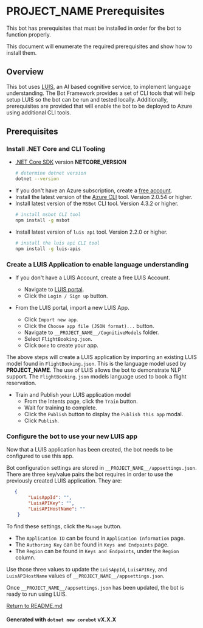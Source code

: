 # __PROJECT_NAME__ Prerequisites
This bot has prerequisites that must be installed in order for the bot to function properly.

This document will enumerate the required prerequisites and show how to install them.

## Overview
This bot uses [LUIS][1], an AI based cognitive service, to implement language understanding.  The Bot Framework provides a set of CLI tools that will help setup LUIS so the bot can be run and tested locally.  Additionally, prerequisites are provided that will enable the bot to be deployed to Azure using additional CLI tools.

## Prerequisites
### Install .NET Core and CLI Tooling
- [.NET Core SDK][4] version __NETCORE_VERSION__
	```bash
	# determine dotnet version
	dotnet --version
	```
- If you don't have an Azure subscription, create a [free account][5].
- Install the latest version of the [Azure CLI][6] tool. Version 2.0.54 or higher.
- Install latest version of the `MSBot` CLI tool. Version 4.3.2 or higher.
    ```bash
    # install msbot CLI tool
    npm install -g msbot
    ```
- Install latest version of `luis api` tool.  Version 2.2.0 or higher.
    ```bash
    # install the luis api CLI tool
    npm install -g luis-apis
    ```

### Create a LUIS Application to enable language understanding
- If you don't have a LUIS Account, create a free LUIS Account.
    - Navigate to [LUIS portal][1].
    - Click the `Login / Sign up` button.

- From the LUIS portal, import a new LUIS App.
    - Click `Import new app`.
    - Click the `Choose app file (JSON format)...` button.
	- Navigate to `__PROJECT_NAME__/CognitiveModels` folder.
    - Select `FlightBooking.json`.
    - Click `Done` to create your app.

The above steps will create a LUIS application by importing an existing LUIS model found in `FlightBooking.json`.  This is the language model used by __PROJECT_NAME__.  The use of LUIS allows the bot to demonstrate NLP support.  The `FlightBooking.json` models language used to book a flight reservation.

- Train and Publish your LUIS application model
    - From the Intents page, click the `Train` button.
    - Wait for training to complete.
    - Click the `Publish` button to display the `Publish this app` modal.
    - Click `Publish`.

### Configure the bot to use your new LUIS app
Now that a LUIS application has been created, the bot needs to be configured to use this app.

Bot configuration settings are stored in `__PROJECT_NAME__/appsettings.json`.  There are three key/value pairs the bot requires in order to use the previously created LUIS application.  They are:

```json
   {
        "LuisAppId": "",
        "LuisAPIKey": "",
        "LuisAPIHostName": ""
    }
```
To find these settings, click the `Manage` button.

- The `Application ID` can be found in `Application Information` page.
- The `Authoring Key` can be found in `Keys and Endpoints` page.
- The `Region` can be found in `Keys and Endpoints`, under the `Region` column.

Use those three values to update the `LuisAppId`, `LuisAPIKey`, and `LuisAPIHostName` values of `__PROJECT_NAME__/appsettings.json`.

Once `__PROJECT_NAME__/appsettings.json` has been updated, the bot is ready to run using LUIS.



[Return to README.md][3]

#### Generated with `dotnet new corebot` __vX.X.X__

[1]: https://www.luis.ai
[3]: ./README.md
[4]: https://nodejs.org
[5]: https://azure.microsoft.com/free/
[6]: https://docs.microsoft.com/cli/azure/install-azure-cli?view=azure-cli-latest

